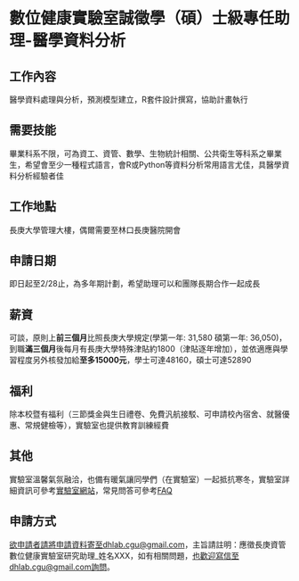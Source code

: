 # 數位健康實驗室誠徵學（碩）士級專任助理-醫學資料分析

## 工作內容
醫學資料處理與分析，預測模型建立，R套件設計撰寫，協助計畫執行

## 需要技能
畢業科系不限，可為資工、資管、數學、生物統計相關、公共衛生等科系之畢業生，希望會至少一種程式語言，會R或Python等資料分析常用語言尤佳，具醫學資料分析經驗者佳

## 工作地點
長庚大學管理大樓，偶爾需要至林口長庚醫院開會

## 申請日期
即日起至2/28止，為多年期計劃，希望助理可以和團隊長期合作一起成長

## 薪資
可談，原則上**前三個月**比照長庚大學規定(學第一年: 31,580 碩第一年: 36,050)，到職**滿三個月**後每月有長庚大學特殊津貼約1800（津貼逐年增加），並依適應與學習程度另外核發加給**至多15000元**，學士可達48160，碩士可達52890

## 福利
除本校暨有福利（三節獎金與生日禮卷、免費汎航接駁、可申請校內宿舍、就醫優惠、常規健檢等），實驗室也提供教育訓練經費

## 其他
實驗室溫馨氣氛融洽，也備有暖氣讓同學們（在實驗室）一起抵抗寒冬，實驗室詳細資訊可參考[實驗室網站](https://dhlab-cgu.github.io/)，常見問答可參考[FAQ](https://github.com/DHLab-CGU/Resources/blob/master/FAQ.md)


## 申請方式
欲申請者請將申請資料寄至dhlab.cgu@gmail.com，主旨請註明：應徵長庚資管數位健康實驗室研究助理_姓名XXX，如有相關問題，也歡迎寫信至dhlab.cgu@gmail.com詢問。
